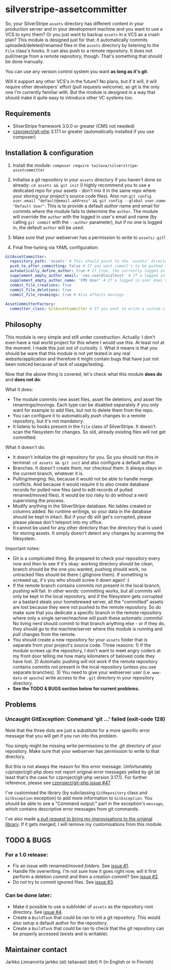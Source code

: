 # silverstripe-assetcommitter

So, your SilverStripe `assets` directory has different content in your production server and in your development machine and you want to use a VCS to sync them? Or you just want to backup `assets` in a VCS as a crash plan? This module is designed just for that: it automatically commits uploaded/deleted/renamed files in the `assets` directory by listening to the `File` class's hooks. It can also push to a remote repository. It does not pull/merge from a remote repository, though. That's something that should be done manually.

You can use any version control system you want **as long as it's git**.

Will it support any other VCS's in the future? No plans, but if it will, it will require other developers' effort (pull requests welcome), as git is the only one I'm currently familiar with. But the module is designed in a way that should make it quite easy to introduce other VC systems too.

## Requirements

- SilverStripe framework 3.0.0 or greater (CMS not needed)
- [czproject/git-php](https://github.com/czproject/git-php) 3.17.1 or greater (automatically installed if you use composer)

## Installation & configuration

1. Install the module: `composer require taitava/silverstripe-assetcommitter`

2. Initialise a git repository in your `assets` directory if you haven't done so already: `cd assets && git init` (I highly recommend you to use a dedicated repo for your assets - don't mix it in the same repo where your storing your project's source code files). Also run `git config user.email "default@email.address" && git config --global user.name "Default User"`. This is to provide a default *author* name and email for commits where the module fails to determine the `author`. The module will override the `author` with the logged in user's email and name (by calling `git commit` with the `--author` parameter), but if no one is logged in, the default `author` will be used.

3. Make sure that your webserver has a permission to write to `assets/.git`!

4. Final fine-tuning via YAML configuration:
```yaml
GitAssetCommitter:
  repository_path: 'assets' # This should point to the 'assets' directory (which should be your repository's root directory.)
  push_to_after_committing: false # If you want commit's to be pushed to a remote repository, set this to a string like "origin master" or just "origin", otherwise set this to false.
  automatically_define_author: true # If true, the currently logged in CMS user's email and name will be used as an author of commits. If nobody is logged in, the default author of the repository will be used.
  supplement_empty_author_email: 'cms.user@localhost' # If a logged in user does not have an email address, use this instead. Has no effect if automatically_define_author is false.
  supplement_empty_author_name: 'CMS User' # If a logged in user does not have a name, use this instead. Has no effect if automatically_define_author is false.
  commit_file_creations: true
  commit_file_deletions: true
  commit_file_renamings: true # Also affects movings
  
AssetCommitterFactory:
  committer_class: GitAssetCommitter # If you want to write a custom class that should handle committing, define the fully qualified name of the class here. Most of the time you will not want to change this value. Note that you may need to copy the above configuration values and apply them to your new class in your YAML config file!
```

## Philosophy

This module is very simple and still under construction. Actually: I don't even have a real world project for this where I would use this. At least not at the moment. I made this just out of curiosity :). What it means is that you should be ware that this module is not yet tested in any real website/application and therefore it might contain bugs that have just not been noticed because of lack of usage/testing.

Now that the above thing is covered, let's check what this module **does do** and **does not do**:

What it does:
- The module commits new asset files, asset file deletions, and asset file renamings/movings. Each type can be disabled separately if you only want for example to add files, but not to delete them from the repo.
- You can configure it to automatically *push* changes to a remote repository, but it's not mandatory.
- It listens to hooks present in the `File` class of SilverStripe. It doesn't scan the filesystem for changes. So old, already existing files will not get committed.

What it doesn't do:
- It doesn't initialize the git repository for you. So you should run this in terminal: `cd assets && git init` and also configure a default author.
- Branches. It doesn't create them, nor checkout them. It always stays in the current branch, whatever it is.
- Pulling/merging. No, because it would not be able to handle merge conflicts. And because it would require it to also create database records for pulled new files (and to edit records of pulled renamed/moved files). It would be too risky to do without a nerd supervising the process.
- Modify anything in the SilverStripe database. No tables created or columns added. No runtime writings, so your data in the database should be kept in intact. But if your db still get's corrupted, please please please don't teleport into my office.
- It cannot be used for any other directory than the directory that is used for storing assets. It simply doesn't detect any changes by scanning the filesystem.

Important notes:
- Git is a complicated thing. Be prepared to check your repository every now and then to see if it's okay: working directory should be clean, branch should be the one you wanted, pushing should work, no untracked files should be there (.gitignore them). If something is screwed up, it's you who should screw it down again! :)
- If the remote branch contains commits not present in the local branch, *pushing* will fail. In other words: committing works, but all commits will only be kept in the local repository, and if the filesystem gets corrupted or a bastard steals your homebrewed server, all the "committed" assets are lost because they were not pushed to the remote repository. So do make sure that you dedicate a specific branch in the remote repository where only a single server/machine will push these automatic commits! No living nerd should commit to that branch anything else - or if they do, they should go to the machine/server where this module is running and *pull* changes from the remote.
- You should create a new repository for your `assets` folder that is separate from your project's source code. Three reasons: 1) If the module screws up the repository, I don't want to meet angry coders at my front door telling me how many kilometers of beloved code they have lost. 2) Automatic pushing will not work if the remote repository contains commits not present in the local repository (unless you use separate branches). 3) You need to give your webserver user (i.e. `www-data` or `apache`) write access to the `.git` directory in your repository directory.
- **See the TODO & BUGS section below for current problems.**

## Problems

### Uncaught GitException: Command 'git ...' failed (exit-code 128)
Note that the three dots are just a substitute for a more specific error message that you will get if you run into this problem.

You simply might be missing write permissions to the .git directory of your repository. Make sure that your webserver has permission to write to that directory.

But this is not always the reason for this error message. Unfortunately czproject/git-php does not report original error messages yelled by git (at least that's the case for czproject/git-php version 3.17.1). For further reference, please see [czproject/git-php issue #47](https://github.com/czproject/git-php/issues/47)

I've customised the library (by subclassing `GitRepository` class and `GitException` exception) to add more information to `GitException`. You should be able to see a "Command output:" part in the exception's `message`, which contains descriptive error messages from git commands.

I've also made [a pull request to bring my improvisations to the original library](https://github.com/czproject/git-php/pull/50). If it gets merged, I will remove my customisations from this module.

## TODO & BUGS
### For a 1.0 release:
- Fix an issue with renamed/moved _folders_. See [issue #1](https://github.com/Taitava/silverstripe-assetcommitter/issues/1).
- Handle file overwriting. I'm not sure how it goes right now, will it first perform a deletion commit and then a creation commit? See [issue #2](https://github.com/Taitava/silverstripe-assetcommitter/issues/2).
- Do not try to commit ignored files. See [issue #3](https://github.com/Taitava/silverstripe-assetcommitter/issues/3).

### Can be done later:
- Make it possible to use a subfolder of `assets` as the repository root directory. See [issue #4](https://github.com/Taitava/silverstripe-assetcommitter/issues/4).
- Create a `BuildTask` that could be ran to init a git repository. This would also setup a default author for the repository.
- Create a `BuildTask` that could be ran to check that the git repository can be properly accessed (exists and is writable).

## Maintainer contact

 Jarkko Linnanvirta
 jarkko (at) taitavasti (dot) fi (in English or in Finnish)
